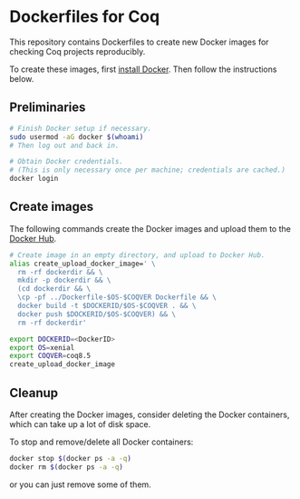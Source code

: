 Dockerfiles for Coq
===================

This repository contains Dockerfiles to create new Docker images for
checking Coq projects reproducibly.

To create these images, first [install Docker](https://docs.docker.com/engine/installation/). Then follow the instructions below.

Preliminaries
-------------

```bash
# Finish Docker setup if necessary.
sudo usermod -aG docker $(whoami)
# Then log out and back in.

# Obtain Docker credentials.
# (This is only necessary once per machine; credentials are cached.)
docker login
```

Create images
-------------

The following commands create the Docker images and upload
them to the [Docker Hub](https://hub.docker.com).

```bash
# Create image in an empty directory, and upload to Docker Hub.
alias create_upload_docker_image=' \
  rm -rf dockerdir && \
  mkdir -p dockerdir && \
  (cd dockerdir && \
  \cp -pf ../Dockerfile-$OS-$COQVER Dockerfile && \
  docker build -t $DOCKERID/$OS-$COQVER . && \
  docker push $DOCKERID/$OS-$COQVER) && \
  rm -rf dockerdir'

export DOCKERID=<DockerID>
export OS=xenial
export COQVER=coq8.5
create_upload_docker_image
```

Cleanup
-------

After creating the Docker images, consider deleting the Docker containers,
which can take up a lot of disk space.

To stop and remove/delete all Docker containers:
```bash
docker stop $(docker ps -a -q)
docker rm $(docker ps -a -q)
```
or you can just remove some of them.
